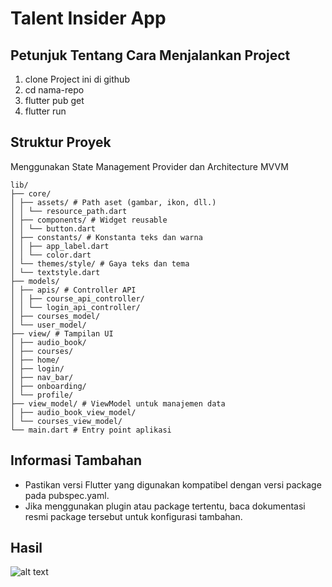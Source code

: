 # Talent Insider App

## Petunjuk Tentang Cara Menjalankan Project
1. clone Project ini di github
2. cd nama-repo
3. flutter pub get
4. flutter run

## Struktur Proyek
 Menggunakan State Management Provider dan Architecture MVVM
```
lib/
├── core/
│ ├── assets/ # Path aset (gambar, ikon, dll.)
│ │ └── resource_path.dart
│ ├── components/ # Widget reusable
│ │ └── button.dart
│ ├── constants/ # Konstanta teks dan warna
│ │ ├── app_label.dart
│ │ └── color.dart
│ └── themes/style/ # Gaya teks dan tema
│ └── textstyle.dart
├── models/
│ ├── apis/ # Controller API
│ │ ├── course_api_controller/
│ │ └── login_api_controller/
│ ├── courses_model/
│ └── user_model/
├── view/ # Tampilan UI
│ ├── audio_book/
│ ├── courses/
│ ├── home/
│ ├── login/
│ ├── nav_bar/
│ ├── onboarding/
│ └── profile/
├── view_model/ # ViewModel untuk manajemen data
│ ├── audio_book_view_model/
│ └── courses_view_model/
└── main.dart # Entry point aplikasi
```

## Informasi Tambahan
- Pastikan versi Flutter yang digunakan kompatibel dengan versi package pada pubspec.yaml.
- Jika menggunakan plugin atau package tertentu, baca dokumentasi resmi package tersebut untuk konfigurasi tambahan.

## Hasil
   ![alt text](talent_insider.gif)
